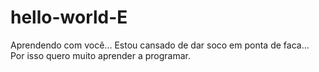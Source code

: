 # hello-world-E
Aprendendo com você...
Estou cansado de dar soco em ponta de faca... Por isso quero muito aprender a programar.
